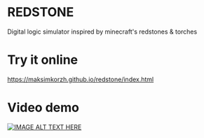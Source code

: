 # REDSTONE
Digital logic simulator inspired by minecraft's redstones & torches

# Try it online
https://maksimkorzh.github.io/redstone/index.html

# Video demo
[![IMAGE ALT TEXT HERE](https://img.youtube.com/vi/y2E-rjHNrYU/0.jpg)](https://youtu.be/y2E-rjHNrYU)
